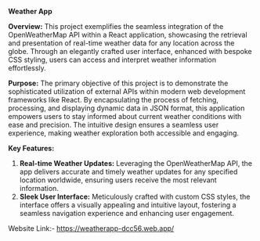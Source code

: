 **Weather App**

**Overview:**
This project exemplifies the seamless integration of the OpenWeatherMap API within a React application, showcasing the retrieval and presentation of real-time weather data for any location across the globe. Through an elegantly crafted user interface, enhanced with bespoke CSS styling, users can access and interpret weather information effortlessly.

**Purpose:**
The primary objective of this project is to demonstrate the sophisticated utilization of external APIs within modern web development frameworks like React. By encapsulating the process of fetching, processing, and displaying dynamic data in JSON format, this application empowers users to stay informed about current weather conditions with ease and precision. The intuitive design ensures a seamless user experience, making weather exploration both accessible and engaging.

**Key Features:**
1. **Real-time Weather Updates:** Leveraging the OpenWeatherMap API, the app delivers accurate and timely weather updates for any specified location worldwide, ensuring users receive the most relevant information.
2. **Sleek User Interface:** Meticulously crafted with custom CSS styles, the interface offers a visually appealing and intuitive layout, fostering a seamless navigation experience and enhancing user engagement.

Website Link:- https://weatherapp-dcc56.web.app/
